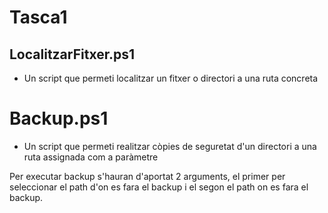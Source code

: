# Tasca1

## LocalitzarFitxer.ps1
- Un script que permeti localitzar un fitxer o directori a una ruta concreta

# Backup.ps1
- Un script que permeti realitzar còpies de seguretat d'un directori a una ruta assignada com a paràmetre

Per executar backup s'hauran d'aportat 2 arguments, el primer per seleccionar el path d'on es fara el backup i el segon el path on es fara el backup.
